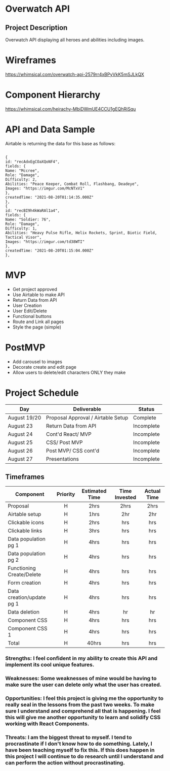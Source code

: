 # Overwatch API

## Project Description
Overwatch API displaying all heroes and abilities including images.

# Wireframes

https://whimsical.com/overwatch-api-2579rr4xBPyVkK5mSJLkQX

# Component Hierarchy

https://whimsical.com/heirachy-MbiDWmUE4CCU1gEQhRiSqu

# API and Data Sample

Airtable is returning the data for this base as follows:

```

{
id: "recAdxEgCOaXQoNF4",
fields: {
Name: "Mccree",
Role: "Damage",
Difficulty: 2,
Abilities: "Peace Keeper, Combat Roll, Flashbang, Deadeye",
Images: "https://imgur.com/McNTxV1"
},
createdTime: "2021-08-20T01:14:35.000Z"
},
{
id: "recBI9h4kWaRAl1a4",
fields: {
Name: "Soldier: 76",
Role: "Damage",
Difficulty: 1,
Abilities: "Heavy Pulse Rifle, Helix Rockets, Sprint, Biotic Field, Tactical Visor",
Images: "https://imgur.com/td38WTI"
},
createdTime: "2021-08-20T01:15:04.000Z"
},

```

# MVP
- Get project approved
- Use Airtable to make API
- Return Data from API
- User Creation
- User Edit/Delete
- Functional buttons
- Route and Link all pages
- Style the page (simple)

# PostMVP
- Add carousel to images
- Decorate create and edit page
- Allow users to delete/edit characters ONLY they make

# Project Schedule

| Day      | Deliverable                                | Status   |
| -------- | ------------------------------------------ | -------- |
| August 19/20 | Proposal Approval / Airtable Setup         | Complete |
| August 23   | Return Data from API      | Incomplete |
| August 24   | Cont'd React/ MVP          | Incomplete |
| August 25   | CSS/ Post MVP                | Incomplete |
| August 26   | Post MVP/ CSS cont'd     | Incomplete |
| August 27  | Presentations                  | Incomplete |



## Timeframes

| Component                 | Priority | Estimated Time | Time Invested | Actual Time |
| ------------------------- | :------: | :------------: | :-----------: | :---------: |
| Proposal                  |    H     |      2hrs      |     2hrs      |    2hrs     |
| Airtable setup            |    H     |     1hrs      |      2hr      |     2hr     |
| Clickable icons           |    H     |      2hrs      |      hrs      |     hrs     |
| Clickable links           |    H     |      3hrs      |      hrs      |     hrs     |
| Data population pg 1      |    H     |      4hrs      |     hrs      |    hrs     |
| Data population pg 2      |    H     |      4hrs      |     hrs      |    hrs     |
| Functioning Create/Delete     |    H     |      4hrs      |     hrs      |    hrs     |
| Form creation        |    H     |      4hrs      |     hrs      |    hrs     |
| Data creation/update pg 1 |    H     |      4hrs      |     hrs      |    hrs     |
| Data deletion         |    H     |      4hrs      |      hr      |     hr     |
| Component CSS             |    H     |     4hrs      |     hrs      |    hrs     |
| Component CSS 1           |    H     |     4hrs      |     hrs      |    hrs     |
| Total                     |    H     |    40hrs     |     hrs     |    hrs    |



### Strengths: I feel confident in my ability to create this API and implement its cool unique features.


### Weaknesses: Some weaknesses of mine would be having to make sure the user can delete only what the user has created.


### Opportunities: I feel this project is giving me the opportunity to really seal in the lessons from the past two weeks. To make sure I understand and comprehend all that is happening. I feel this will give me another opportunity to learn and solidify CSS working with React Components.


### Threats: I am the biggest threat to myself. I tend to procrastinate if I don't know how to do something. Lately, I have been teaching myself to fix this. If this does happen in this project I will continue to do research until I understand and can perform the action without procrastinating.

